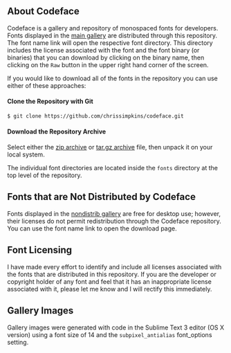 ## About Codeface

Codeface is a gallery and repository of monospaced fonts for developers.  Fonts displayed in the [main gallery](README.md) are distributed through this repository.  The font name link will open the respective font directory.  This directory includes the license associated with the font and the font binary (or binaries) that you can download by clicking on the binary name, then clicking on the `Raw` button in the upper right hand corner of the screen.

If you would like to download all of the fonts in the repository you can use either of these approaches:

#### Clone the Repository with Git

```sh
$ git clone https://github.com/chrissimpkins/codeface.git
```

#### Download the Repository Archive

Select either the [zip archive](https://github.com/chrissimpkins/codeface/archive/master.zip) or [tar.gz archive](https://github.com/chrissimpkins/codeface/archive/master.tar.gz) file, then unpack it on your local system.

The individual font directories are located inside the `fonts` directory at the top level of the repository.

## Fonts that are Not Distributed by Codeface

Fonts displayed in the [nondistrib gallery](NONDISTRIB.md) are free for desktop use; however, their licenses do not permit redistribution through the Codeface repository.  You can use the font name link to open the download page.

## Font Licensing

I have made every effort to identify and include all licenses associated with the fonts that are distributed in this repository.  If you are the developer or copyright holder of any font and feel that it has an inappropriate license associated with it, please let me know and I will rectify this immediately.

## Gallery Images

Gallery images were generated with code in the Sublime Text 3 editor (OS X version) using a font size of 14 and the `subpixel_antialias` font_options setting.